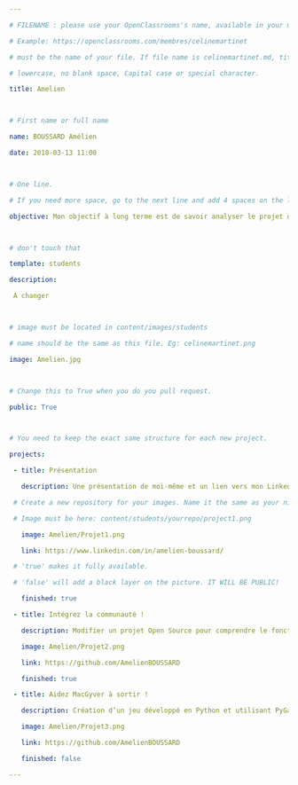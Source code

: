 ```yaml
---

# FILENAME : please use your OpenClassrooms's name, available in your url.

# Example: https://openclassrooms.com/membres/celinemartinet

# must be the name of your file. If file name is celinemartinet.md, title is celinemartinet.

# lowercase, no blank space, Capital case or special character.

title: Amelien



# First name or full name

name: BOUSSARD Amélien

date: 2018-03-13 11:00



# One line.

# If you need more space, go to the next line and add 4 spaces on the left, as in 'description'.

objective: Mon objectif à long terme est de savoir analyser le projet qui m’est confié, en fonction des besoins des utilisateurs, consignés dans un cahier des charges, d’étudier les étapes de fonctionnement du programme, puis de déterminer une solution technique avant de créer un prototype de la future application peu importe le langage utilisé et peu importe la société pour qui je les développe.



# don't touch that

template: students

description:

 A changer



# image must be located in content/images/students

# name should be the same as this file. Eg: celinemartinet.png

image: Amelien.jpg



# Change this to True when you do you pull request.

public: True



# You need to keep the exact same structure for each new project.

projects:

 - title: Présentation

   description: Une présentation de moi-même et un lien vers mon LinkedIn.

 # Create a new repository for your images. Name it the same as your nickname and profile picture.

 # Image must be here: content/students/yourrepo/project1.png

   image: Amelien/Projet1.png

   link: https://www.linkedin.com/in/amelien-boussard/

 # 'true' makes it fully available.

 # 'false' will add a black layer on the picture. IT WILL BE PUBLIC!

   finished: true

 - title: Intégrez la communauté !

   description: Modifier un projet Open Source pour comprendre le fonctionnement de Git, de Github et des pull requests.

   image: Amelien/Projet2.png

   link: https://github.com/AmelienBOUSSARD

   finished: true

 - title: Aidez MacGyver à sortir !

   description: Création d’un jeu développé en Python et utilisant PyGame.

   image: Amelien/Projet3.png

   link: https://github.com/AmelienBOUSSARD

   finished: false

---
```

